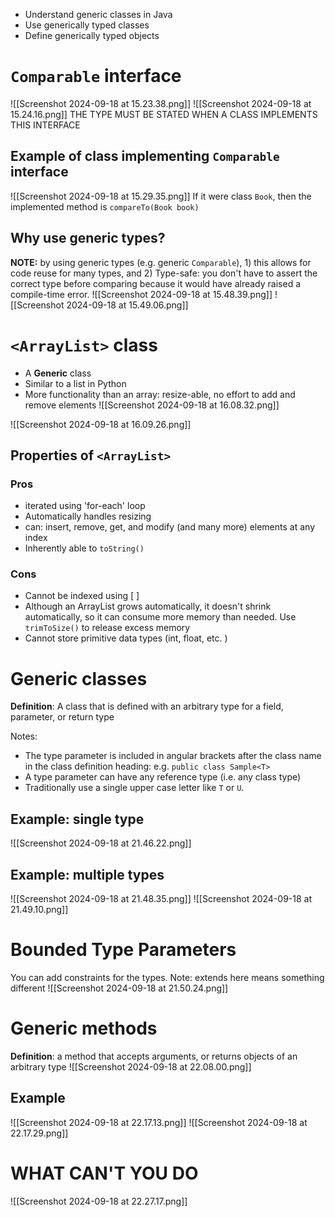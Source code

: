 - Understand generic classes in Java
- Use generically typed classes
- Define generically typed objects
# `Comparable` interface
![[Screenshot 2024-09-18 at 15.23.38.png]]
![[Screenshot 2024-09-18 at 15.24.16.png]]
THE TYPE MUST BE STATED WHEN A CLASS IMPLEMENTS THIS INTERFACE
## Example of class implementing `Comparable` interface
![[Screenshot 2024-09-18 at 15.29.35.png]]
If it were class `Book`, then the implemented method is `compareTo(Book book)`
## Why use generic types?
**NOTE:** by using generic types (e.g. generic `Comparable`), 1) this allows for code reuse for many types, and 2) Type-safe: you don't have to assert the correct type before comparing because it would have already raised a compile-time error.
![[Screenshot 2024-09-18 at 15.48.39.png]]
![[Screenshot 2024-09-18 at 15.49.06.png]]
# `<ArrayList>` class

- A **Generic** class
- Similar to a list in Python
- More functionality than an array: resize-able, no effort to add and remove elements
![[Screenshot 2024-09-18 at 16.08.32.png]]

![[Screenshot 2024-09-18 at 16.09.26.png]]
## Properties of `<ArrayList>`
### Pros
- iterated using 'for-each' loop
- Automatically handles resizing
- can: insert, remove, get, and modify (and many more) elements at any index
- Inherently able to `toString()`
### Cons
- Cannot be indexed using [ ]
- Although an ArrayList grows automatically, it doesn't shrink automatically, so it can consume more memory than needed. Use `trimToSize()` to release excess memory
- Cannot store primitive data types (int, float, etc. )
# Generic classes
**Definition**: A class that is defined with an arbitrary type for a field, parameter, or return type

Notes:
- The type parameter is included in angular brackets after the class name in the class definition heading: e.g. `public class Sample<T>`
- A type parameter can have any reference type (i.e. any class type)
- Traditionally use a single upper case letter like `T` or `U`.
## Example: single type
![[Screenshot 2024-09-18 at 21.46.22.png]]
## Example: multiple types
![[Screenshot 2024-09-18 at 21.48.35.png]]
![[Screenshot 2024-09-18 at 21.49.10.png]]
# Bounded Type Parameters
You can add constraints for the types. Note: extends here means something different
![[Screenshot 2024-09-18 at 21.50.24.png]]
# Generic methods
**Definition**: a method that accepts arguments, or returns objects of an arbitrary type
![[Screenshot 2024-09-18 at 22.08.00.png]]
## Example
![[Screenshot 2024-09-18 at 22.17.13.png]]
![[Screenshot 2024-09-18 at 22.17.29.png]]
# WHAT CAN'T YOU DO
![[Screenshot 2024-09-18 at 22.27.17.png]]